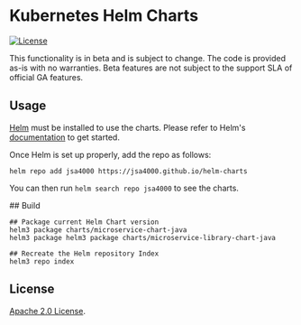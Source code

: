 # Kubernetes Helm Charts

[![License](https://img.shields.io/badge/License-Apache%202.0-blue.svg)](https://opensource.org/licenses/Apache-2.0)

This functionality is in beta and is subject to change. The code is provided as-is with no warranties. Beta features are not subject to the support SLA of official GA features.

## Usage

[Helm](https://helm.sh) must be installed to use the charts.
Please refer to Helm's [documentation](https://helm.sh/docs/) to get started.

Once Helm is set up properly, add the repo as follows:

```console
helm repo add jsa4000 https://jsa4000.github.io/helm-charts
```

You can then run `helm search repo jsa4000` to see the charts.

## Build

```console
## Package current Helm Chart version
helm3 package charts/microservice-chart-java
helm3 package helm3 package charts/microservice-library-chart-java

## Recreate the Helm repository Index
helm3 repo index
```

## License

<!-- Keep full URL links to repo files because this README syncs from main to gh-pages.  -->
[Apache 2.0 License](https://github.com/jsa4000/helm-charts/blob/main/LICENSE).
